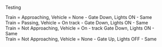 Testing  

Train = Approaching, Vehicle = None	- Gate Down, Lights ON	- Same  
Train = Passing, Vehicle = On track - Gate Down, Lights ON	- Same  
Train = Not Approaching, Vehicle = On - track	Gate Down, Lights ON	- Same  
Train = Not Approaching, Vehicle = None	- Gate Up, Lights OFF	- Same  
